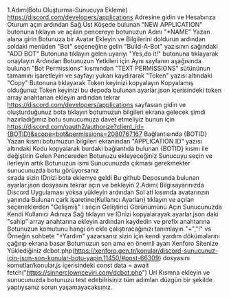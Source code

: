 1.Adım(Botu Oluşturma-Sunucuya Ekleme)
https://discord.com/developers/applications Adresine gidin ve Hesabınza Oturum açın ardından 
Sağ Üst Köşede bulunan "NEW APPLICATION" butonuna tıklayın ve açılan pencereye botunuzun  Adını "*NAME" Yazan alana girin
Botunuza bir Avatar Ekleyin ve Bilgilerini doldurun ardından soldaki menüden  "Bot" seçeneğine gelin
"Build-A-Bot" yazısının  sağındaki "ADD BOT" Butonuna tıklayın  gelen uyarıyı "Yes,do it!" butonuna tıklayarak onaylayın 
Ardından Botunuzun Yetkileri için Aynı sayfanın aşağısında bulunan "Bot Permissions" kısmından "TEXT PERMISSIONS" sütününun tamamını işaretleyin
ve sayfayı yukarı kaydırarak  "Token" yazısı altındaki "Copy" Butonuna tıklayarak Token keyinizi kopyalayın 
Kopyalamış olduğunuz Token keyinizi bu depoda bulunan ayarlar.json içerisindeki token array anahtarıan ekleyin ardından  tekrar 
https://discord.com/developers/applications sayfasıan gidin ve oluşturduğunuz bota tıklayın botumuzun  bilgileri ekrana gelecek
şimdi hazırladığımız botu sunucumuza davet etmeliyiz bunun için
https://discord.com/oauth2/authorize?client_id={BOTID}&scope=bot&permissions=2080767167
Bağlantısında {BOTID} Yazan kısmı botumuzun  bilgileri ekranından
"APPLICATION ID" yazısı altındaki Kodu kopyalarak burdaki bağlantıda bulunan {BOTID} kısmı ile değiştirin
Gelen Pencereden Botunuzu ekleyeceğiniz Sunucuyu  seçin ve ilerleyin artık Botunuzun ismi Sunucunuzda çıkması gerekmekter sunucunuzda  botu görüyorsanız  
sırada sizin IDnizi bota eklemye geldi Bu github Deposunda bulunan ayarlar.json dosyasını tekrar açın ve bekleyin
2.Adım(
Bilgisayarınızda Discord Uygulaması yoksa yükleyin ardından Sol atl kısımda  avatarınzın  yanında Bulunan çark işaretine(Kullanıcı Ayarları) tıklayın ve açılan seçeneklerden  "Gelişmiş" i 
seçin Geliştirici Görünümünü Açın Sunucunuzda  Kendi Kullanıcı Adınıza Sağ tıklayın ve IDnizi kopyalarayak ayarlar.json daki "sahip" array anahtarına ekleyin ardından kaydedin ve 
prefix anahtarına  Botunuzun komutunu hangi ön ekle çalıştıracağınızı tanımlayın "+","!" vs Örneğin sohbete "+Yardım"
yazarsanız sizin için kendi yardım dökümalarını çağırıp ekrana basar  Botumuzun son ama en önemli ayarı Xenforo Sitenize  Yüklediğiniz  dcbot.php(https://xenforo.gen.tr/konular/discord-sunucunuz-icin-json-son-konular-botu-yapin.11450/#post-66309) dosyasını  komutlar/konular.js
 içerisindeki const data = await fetch("https://sinnerclownceviri.com/dcbot.php")  Url Kısmna ekleyin  ve sunucunuzda botunuzu test edebilrisiniz tüm adımları  düzgün bir şekilde yaptıysanız sorun yaşamayacaksınız. 
 
